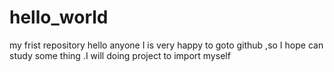 # hello_world
my frist repository
hello anyone 
       I is very happy to goto github ,so I hope can study some thing .I will  doing project to import myself
